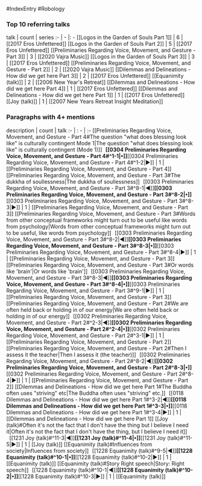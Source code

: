 #IndexEntry #Robology

### Top 10 referring talks
talk | count | series
:- | - |: -
[[Logos in the Garden of Souls Part 1]] | 6 | [[2017 Eros Unfettered]]
[[Logos in the Garden of Souls Part 2]] | 5 | [[2017 Eros Unfettered]]
[[Preliminaries Regarding Voice, Movement, and Gesture - Part 3]] | 3 | [[2020 Vajra Music]]
[[Logos in the Garden of Souls Part 3]] | 3 | [[2017 Eros Unfettered]]
[[Preliminaries Regarding Voice, Movement, and Gesture - Part 2]] | 2 | [[2020 Vajra Music]]
[[Dilemmas and Delineations - How did we get here Part 3]] | 2 | [[2017 Eros Unfettered]]
[[Equanimity (talk)]] | 2 | [[2006 New Year's Retreat]]
[[Dilemmas and Delineations - How did we get here Part 4]] | 1 | [[2017 Eros Unfettered]]
[[Dilemmas and Delineations - How did we get here Part 1]] | 1 | [[2017 Eros Unfettered]]
[[Joy (talk)]] | 1 | [[2007 New Years Retreat Insight Meditation]]

### Paragraphs with 4+ mentions
description | count | talk
:- | : - | :-
[[Preliminaries Regarding Voice, Movement, and Gesture - Part 4#The question "what does blessing look like" is culturally contingent Mode 1\|The question "what does blessing look like" is culturally contingent (Mode 1)]] &nbsp;&nbsp;**[[0304 Preliminaries Regarding Voice, Movement, and Gesture - Part 4#^1-1\|•]]**[[0304 Preliminaries Regarding Voice, Movement, and Gesture - Part 4#^1-2\|▶]] | 1 | [[Preliminaries Regarding Voice, Movement, and Gesture - Part 4]]
[[Preliminaries Regarding Voice, Movement, and Gesture - Part 3#The dukkha of soullessness\|The dukkha of soullessness]] &nbsp;&nbsp;[[0303 Preliminaries Regarding Voice, Movement, and Gesture - Part 3#^8-1\|◀]]**[[0303 Preliminaries Regarding Voice, Movement, and Gesture - Part 3#^8-2\|•]]**[[0303 Preliminaries Regarding Voice, Movement, and Gesture - Part 3#^8-3\|▶]] | 1 | [[Preliminaries Regarding Voice, Movement, and Gesture - Part 3]]
[[Preliminaries Regarding Voice, Movement, and Gesture - Part 3#Words from other conceptual frameworks might turn out to be useful like words from psychology\|Words from other conceptual frameworks might turn out to be useful, like words from psychology]] &nbsp;&nbsp;[[0303 Preliminaries Regarding Voice, Movement, and Gesture - Part 3#^8-2\|◀]]**[[0303 Preliminaries Regarding Voice, Movement, and Gesture - Part 3#^8-3\|•]]**[[0303 Preliminaries Regarding Voice, Movement, and Gesture - Part 3#^8-4\|▶]] | 1 | [[Preliminaries Regarding Voice, Movement, and Gesture - Part 3]]
[[Preliminaries Regarding Voice, Movement, and Gesture - Part 3#Or words like 'brain'\|Or words like 'brain']] &nbsp;&nbsp;[[0303 Preliminaries Regarding Voice, Movement, and Gesture - Part 3#^8-3\|◀]]**[[0303 Preliminaries Regarding Voice, Movement, and Gesture - Part 3#^8-4\|•]]**[[0303 Preliminaries Regarding Voice, Movement, and Gesture - Part 3#^9-1\|▶]] | 1 | [[Preliminaries Regarding Voice, Movement, and Gesture - Part 3]]
[[Preliminaries Regarding Voice, Movement, and Gesture - Part 2#We are often held back or holding in of our energy\|We are often held back or holding in of our energy]] &nbsp;&nbsp;[[0302 Preliminaries Regarding Voice, Movement, and Gesture - Part 2#^2-3\|◀]]**[[0302 Preliminaries Regarding Voice, Movement, and Gesture - Part 2#^2-4\|•]]**[[0302 Preliminaries Regarding Voice, Movement, and Gesture - Part 2#^3-1\|▶]] | 1 | [[Preliminaries Regarding Voice, Movement, and Gesture - Part 2]]
[[Preliminaries Regarding Voice, Movement, and Gesture - Part 2#Then I assess it the teacher\|Then I assess it (the teacher)]] &nbsp;&nbsp;[[0302 Preliminaries Regarding Voice, Movement, and Gesture - Part 2#^8-2\|◀]]**[[0302 Preliminaries Regarding Voice, Movement, and Gesture - Part 2#^8-3\|•]]**[[0302 Preliminaries Regarding Voice, Movement, and Gesture - Part 2#^8-4\|▶]] | 1 | [[Preliminaries Regarding Voice, Movement, and Gesture - Part 2]]
[[Dilemmas and Delineations - How did we get here Part 1#The Buddha often uses "striving" etc\|The Buddha often uses "striving" etc.]] &nbsp;&nbsp;[[0118 Dilemmas and Delineations - How did we get here Part 1#^3-2\|◀]]**[[0118 Dilemmas and Delineations - How did we get here Part 1#^3-3\|•]]**[[0118 Dilemmas and Delineations - How did we get here Part 1#^3-4\|▶]] | 1 | [[Dilemmas and Delineations - How did we get here Part 1]]
[[Joy (talk)#Often it's not the fact that I don't have the thing but I believe I need it\|Often it's not the fact that I don't have the thing, but I believe I need it]] &nbsp;&nbsp;[[1231 Joy (talk)#^11-3\|◀]]**[[1231 Joy (talk)#^11-4\|•]]**[[1231 Joy (talk)#^11-5\|▶]] | 1 | [[Joy (talk)]]
[[Equanimity (talk)#Influences from society\|Influences from society]] &nbsp;&nbsp;[[1228 Equanimity (talk)#^9-5\|◀]]**[[1228 Equanimity (talk)#^10-1\|•]]**[[1228 Equanimity (talk)#^10-2\|▶]] | 1 | [[Equanimity (talk)]]
[[Equanimity (talk)#Story Right speech\|Story: Right speech]] &nbsp;&nbsp;[[1228 Equanimity (talk)#^10-1\|◀]]**[[1228 Equanimity (talk)#^10-2\|•]]**[[1228 Equanimity (talk)#^10-3\|▶]] | 1 | [[Equanimity (talk)]]

